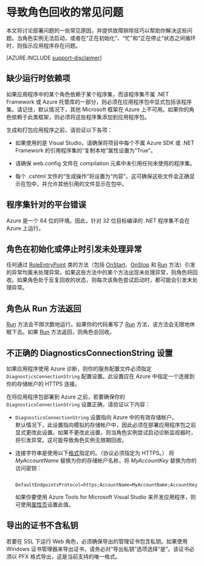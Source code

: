 <properties
   pageTitle="云服务角色回收的常见原因 | Azure"
   description="突然回收的云服务角色可能会导致严重停机。以下是导致角色回收的一些常见问题，解决这些问题将有助于减少停机。"
   services="cloud-services"
   documentationCenter=""
   authors="simonxjx"
   manager="felixwu"
   editor=""
   tags="top-support-issue"/>
<tags
   ms.service="cloud-services"
   ms.date="09/02/2016"
   wacn.date="10/24/2016" />

# 导致角色回收的常见问题

本文将讨论部署问题的一些常见原因，并提供故障排除技巧以帮助你解决这些问题。当角色实例无法启动，或者在“正在初始化”、“忙”和“正在停止”状态之间循环时，则指示应用程序存在问题。

[AZURE.INCLUDE [support-disclaimer](../../includes/support-disclaimer.md)]

## 缺少运行时依赖项

如果应用程序中的某个角色依赖于某个程序集，而该程序集不属 .NET Framework 或 Azure 托管库的一部分，则必须在应用程序包中显式包括该程序集。请记住，默认情况下，其他 Microsoft 框架在 Azure 上不可用。如果你的角色依赖于此类框架，则必须将这些程序集添加到应用程序包。

生成和打包应用程序之前，请验证以下各项：

- 如果使用的是 Visual Studio，请确保将项目中每个不属 Azure SDK 或 .NET Framework 的引用程序集的“复制本地”属性设置为“True”。

- 请确保 web.config 文件在 compilation 元素中未引用任何未使用的程序集。

- 每个 .cshtml 文件的“生成操作”将设置为“内容”。这可确保这些文件会正确显示在包中，并允许其他引用的文件显示在包中。

## 程序集针对的平台错误

Azure 是一个 64 位的环境。因此，针对 32 位目标编译的 .NET 程序集不会在 Azure 上运行。

## 角色在初始化或停止时引发未处理异常

任何通过 [RoleEntryPoint] 类的方法（包括 [OnStart]、[OnStop] 和 [Run] 方法）引发的异常均属未处理异常。如果这些方法中的某个方法出现未处理异常，则角色将回收。如果角色处于反复回收的状态，则每次该角色尝试启动时，都可能会引发未处理异常。

## 角色从 Run 方法返回

[Run] 方法会不限次数地运行。如果你的代码重写了 [Run] 方法，该方法会无限地休眠下去。如果 [Run] 方法返回，则角色会回收。

## 不正确的 DiagnosticsConnectionString 设置

如果应用程序使用 Azure 诊断，则你的服务配置文件必须指定 `DiagnosticsConnectionString` 配置设置。此设置应在 Azure 中指定一个连接到你的存储帐户的 HTTPS 连接。

在将应用程序包部署到 Azure 之前，若要确保你的 `DiagnosticsConnectionString` 设置正确，请验证以下内容：

- `DiagnosticsConnectionString` 设置指向 Azure 中的有效存储帐户。  
  默认情况下，此设置指向模拟的存储帐户中，因此必须在部署应用程序包之前显式更改此设置。如果不更改此设置，则当角色实例尝试启动诊断监视器时，将引发异常。这可能导致角色实例无限期回收。

- 连接字符串是使用以下[格式](/documentation/articles/storage-configure-connection-string/)指定的。（协议必须指定为 HTTPS。） 将 *MyAccountName* 替换为你的存储帐户名称，将 *MyAccountKey* 替换为你的访问密钥：

        DefaultEndpointsProtocol=https;AccountName=MyAccountName;AccountKey=MyAccountKey;EndpointSuffix=core.chinacloudapi.cn

  如果你要使用 Azure Tools for Microsoft Visual Studio 来开发应用程序，则可使用[属性页](https://msdn.microsoft.com/zh-cn/library/ee405486)设置此值。

## 导出的证书不含私钥

若要在 SSL 下运行 Web 角色，必须确保导出的管理证书包含私钥。如果使用 Windows 证书管理器来导出证书，请务必对“导出私钥”选项选择“是”。该证书必须以 PFX 格式导出，这是当前支持的唯一格式。





[RoleEntryPoint]: https://msdn.microsoft.com/zh-cn/library/microsoft.windowsazure.serviceruntime.roleentrypoint.aspx
[OnStart]: https://msdn.microsoft.com/zh-cn/library/microsoft.windowsazure.serviceruntime.roleentrypoint.onstart.aspx
[OnStop]: https://msdn.microsoft.com/zh-cn/library/microsoft.windowsazure.serviceruntime.roleentrypoint.onstop.aspx
[Run]: https://msdn.microsoft.com/zh-cn/library/microsoft.windowsazure.serviceruntime.roleentrypoint.run.aspx

<!---HONumber=Mooncake_0523_2016-->
